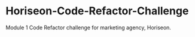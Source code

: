 # Horiseon-Code-Refactor-Challenge
Module 1 Code Refactor challenge for marketing agency, Horiseon.
